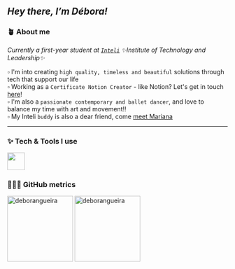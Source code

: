  ## _Hey there, I’m Débora!_

 ### 🪴 About me 
_Currently a first-year student at [`Inteli`](https://www.inteli.edu.br/) ✨Institute of Technology and Leadership✨_

▫️ I'm into creating `high quality, timeless and beautiful` solutions through tech that support our life\
▫️ Working as a `Certificate Notion Creator` - like Notion? Let's get in touch [here](https://deborapereira.notion.site/8c2e24965d3b48fda6a5a1fdf89449b3)!\
▫️ I'm also a `passionate contemporary and ballet dancer`, and love to balance my time with art and movement!!\
▫️ My Inteli `buddy` is also a dear friend, come [meet Mariana](https://github.com/marimari0945)

--- 

### ✨ Tech & Tools I use

<img src="https://skillicons.dev/icons?i=html,css,js,vscode,supabase,npm,github,figma,notion" height="40"/>
 
### 👩🏻‍💻 GitHub metrics
 <div align="left">
 <td><img height="150em" src="https://github-readme-stats.vercel.app/api?username=deborangueira&show_icons=true&locale=en" alt="deborangueira" /></a>
  <a href="https://github.com/deborangueira" target="_blank">
    <img height="150em" src="https://github-readme-stats.vercel.app/api/top-langs/?username=deborangueira&layout=compact" alt="deborangueira"/>
  </a>
</div>  
